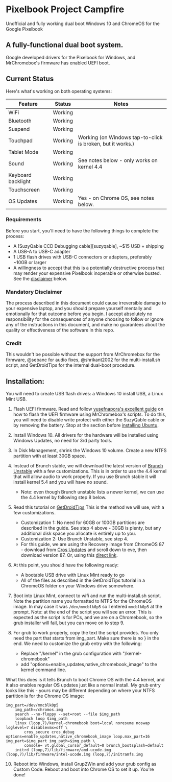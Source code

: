 # Pixelbook Project Campfire
Unofficial and fully working dual boot Windows 10 and ChromeOS for the Google Pixelbook 

## A fully-functional dual boot system.
Google developed drivers for the Pixelbook for Windows, and MrChromebox's firmware has enabled UEFI boot. 

## Current Status

Here's what's working on both operating systems:

| Feature            | Status               | Notes                                                             |
|--------------------|----------------------|-------------------------------------------------------------------|
| WiFi               | Working              | 	                                                                |
| Bluetooth          | Working              | 	                                                                |
| Suspend            | Working              | 	                                                                |
| Touchpad           | Working              | Working (on Windows tap-to-click is broken, but it works.)        |
| Tablet Mode	     | Working 		    | 								        |
| Sound              | Working              | See notes below - only works on kernel 4.4                        |
| Keyboard backlight | Working              |                                                                   |
| Touchscreen        | Working              |                                                                   |
| OS Updates         | Working	            | Yes - on Chrome OS, see notes below.  			        |


### Requirements

Before you start, you'll need to have the following things to complete the process:

- A [SuzyQable CCD Debugging cable][suzyqable], ~$15 USD + shipping
- A USB-A to USB-C adapter
- 1 USB flash drives with USB-C connectors or adapters, preferably ~10GB or larger
- A willingness to accept that this is a potentially destructive process that may render your
  expensive Pixelbook inoperable or otherwise busted. See the [disclaimer](#disclaimer) below.

### Mandatory Disclaimer

The process described in this document could cause irreversible damage to your expensive laptop, and
you should prepare yourself mentally and emotionally for that outcome before you begin. I accept absolutely no responsibility for the consequences of anyone choosing to follow or ignore any of the instructions in this document, and make no guarantees about the quality or effectiveness of the
software in this repo.

### Credit

This wouldn't be possible without the support from MrChromebox for the firmware, @sebanc for audio fixes, @shrikant2002 for the multi-install.sh script, and GetDroidTips for the internal dual-boot procedure. 

## Installation:
You will need to create USB flash drives: a Windows 10 install USB, a Linux Mint USB.

1. Flash UEFI firmware. Read and follow [yusefnapora's excellent guide](https://github.com/yusefnapora/pixelbook-linux) on how to flash the UEFI firmware using MrChromebox's scripts. To do this, you will need to disable write protect with either the SuzyQable cable or by removing the battery. Stop at the section before [installing Ubuntu](https://github.com/yusefnapora/pixelbook-linux#installing-stock-ubuntu). 

2. Install Windows 10. All drivers for the hardware will be installed using Windows Updates, no need for 3rd party tools.

3. In Disk Management, shrink the Windows 10 volume. Create a new NTFS partition with at least 30GB space. 

4. Instead of Brunch stable, we will download the latest version of [Brunch Unstable](https://github.com/sebanc/brunch-unstable/releases) with a few customizations. This is in order to use the 4.4 kernel that will allow audio to work properly. If you use Brunch stable it will install kernel 5.4 and you will have no sound.
	- Note: even though Brunch unstable lists a newer kernel, we can use the 4.4 kernel by following step 8 below.

5. Read this tutorial on [GetDroidTips](https://www.getdroidtips.com/install-chrome-os/) This is the method we will use, with a few customizations.  
	- Customization 1: No need for 60GB or 100GB partitions are described in the guide. See step 4 above - 30GB is plenty, but any additional disk space you allocate is entirely up to you.
	- Customization 2: Use Brunch Unstable, see step 4.
	- For this guide, we are using the Recovery image from ChromeOS 87 - download from [Cros Updates](https://cros-updates-serving.appspot.com) and scroll down to eve, then download version 87. Or, using this [direct link](https://dl.google.com/dl/edgedl/chromeos/recovery/chromeos_13505.111.0_eve_recovery_stable-channel_mp-v2.bin.zip).

6. At this point, you should have the following ready:
	- A bootable USB drive with Linux Mint ready to go
	- All of the files as described in the GetDroidTips tutorial in a ChromeOS folder on your Windows drive somewhere. 

7. Boot into Linux Mint, connect to wifi and run the multi-install.sh script. Note the partition name you formatted to NTFS for the ChromeOS image. In may case it was `/dev/mmcblk0p5` so I entered `mmcblk0p5` at the prompt. Note: at the end of the script you will see an error. This is expected as the script is for PCs, and we are on a Chromebook, so the grub installer will fail, but you can move on to step 9.

8. For grub to work properly, copy the text the script provides. You only need the part that starts from img_part. Make sure there is no } in the end. We need to customize the grub entry with the following:
	- Replace "/kernel" in the grub configuration with "/kernel-chromebook"
	- add "options=enable_updates,native_chromebook_image" to the kernel command line.

What this does is it tells Brunch to boot Chrome OS with the 4.4 kernel, and it also enables regular OS updates just like a normal install. My grub entry looks like this - yours may be different depending on where your NTFS partition is for the Chrome OS image: 

```
img_part=/dev/mmcblk0p5
	img_path=/chromos.img
	search --no-floppy --set=root --file $img_path
	loopback loop $img_path
	linux (loop,7)/kernel-chromebook boot=local noresume noswap loglevel=7 disablevmx=off \
		cros_secure cros_debug options=enable_updates,native_chromebook_image loop.max_part=16 img_part=$img_part img_path=$img_path \
		console= vt.global_cursor_default=0 brunch_bootsplash=default 
	initrd (loop,7)/lib/firmware/amd-ucode.img (loop,7)/lib/firmware/intel-ucode.img (loop,7)/initramfs.img
```
		

10. Reboot into Windows, install Grup2Win and add your grub config as Custom Code. Reboot and boot into Chrome OS to set it up. You're done!





